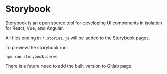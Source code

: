 # Storybook

Storybook is an open source tool for developing UI components in isolation for React, Vue, and Angular.

All files ending in `*.stories.js` will be added to the Storybook pages.

To preview the storybook run:
```
npm run storybook:serve
```
There is a future need to add the built version to Gitlab page.